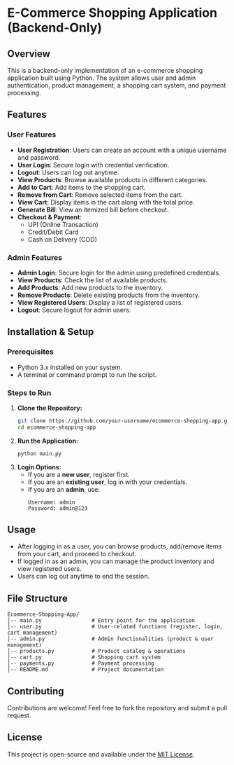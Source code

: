 # E-Commerce Shopping Application (Backend-Only)

## Overview
This is a backend-only implementation of an e-commerce shopping application built using Python. The system allows user and admin authentication, product management, a shopping cart system, and payment processing.

## Features
### User Features
- **User Registration**: Users can create an account with a unique username and password.
- **User Login**: Secure login with credential verification.
- **Logout**: Users can log out anytime.
- **View Products**: Browse available products in different categories.
- **Add to Cart**: Add items to the shopping cart.
- **Remove from Cart**: Remove selected items from the cart.
- **View Cart**: Display items in the cart along with the total price.
- **Generate Bill**: View an itemized bill before checkout.
- **Checkout & Payment**:
  - UPI (Online Transaction)
  - Credit/Debit Card
  - Cash on Delivery (COD)
  
### Admin Features
- **Admin Login**: Secure login for the admin using predefined credentials.
- **View Products**: Check the list of available products.
- **Add Products**: Add new products to the inventory.
- **Remove Products**: Delete existing products from the inventory.
- **View Registered Users**: Display a list of registered users.
- **Logout**: Secure logout for admin users.

## Installation & Setup
### Prerequisites
- Python 3.x installed on your system.
- A terminal or command prompt to run the script.

### Steps to Run
1. **Clone the Repository:**
   ```sh
   git clone https://github.com/your-username/ecommerce-shopping-app.git
   cd ecommerce-shopping-app
   ```
2. **Run the Application:**
   ```sh
   python main.py
   ```
3. **Login Options:**
   - If you are a **new user**, register first.
   - If you are an **existing user**, log in with your credentials.
   - If you are an **admin**, use:
     ```
     Username: admin
     Password: admin@123
     ```

## Usage
- After logging in as a user, you can browse products, add/remove items from your cart, and proceed to checkout.
- If logged in as an admin, you can manage the product inventory and view registered users.
- Users can log out anytime to end the session.

## File Structure
```
Ecommerce-Shopping-App/
│-- main.py                # Entry point for the application
│-- user.py                # User-related functions (register, login, cart management)
│-- admin.py               # Admin functionalities (product & user management)
│-- products.py            # Product catalog & operations
│-- cart.py                # Shopping cart system
│-- payments.py            # Payment processing
│-- README.md              # Project documentation
```

## Contributing
Contributions are welcome! Feel free to fork the repository and submit a pull request.

## License
This project is open-source and available under the [MIT License](LICENSE).


